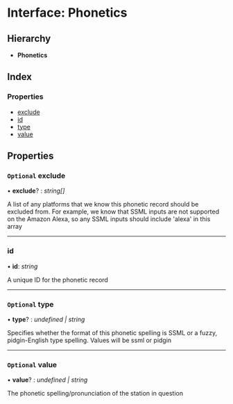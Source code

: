 # Interface: Phonetics

## Hierarchy

-   **Phonetics**

## Index

### Properties

-   [exclude](phonetics.md#optional-exclude)
-   [id](phonetics.md#id)
-   [type](phonetics.md#optional-type)
-   [value](phonetics.md#optional-value)

## Properties

### `Optional` exclude

• **exclude**? : _string[]_

A list of any platforms that we know this phonetic record should be excluded
from. For example, we know that SSML inputs are not supported on the Amazon
Alexa, so any SSML inputs should include 'alexa' in this array

---

### id

• **id**: _string_

A unique ID for the phonetic record

---

### `Optional` type

• **type**? : _undefined | string_

Specifies whether the format of this phonetic spelling is SSML or a fuzzy,
pidgin-English type spelling. Values will be ssml or pidgin

---

### `Optional` value

• **value**? : _undefined | string_

The phonetic spelling/pronunciation of the station in question

